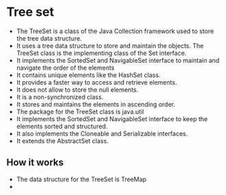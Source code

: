 # Tree set- The TreeSet is a class of the Java Collection framework used to store the tree data structure. - It uses a tree data structure to store and maintain the objects. The TreeSet class is the implementing class of the Set interface.- It implements the SortedSet and NavigableSet interface to maintain and navigate the order of the elements- It contains unique elements like the HashSet class.- It provides a faster way to access and retrieve elements. - It does not allow to store the null elements.- It is a non-synchronized class.- It stores and maintains the elements in ascending order.- The package for the TreeSet class is java.util- It implements the SortedSet and NavigableSet interface to keep the elements sorted and structured.- It also implements the Cloneable and Serializable interfaces.- It extends the AbstractSet class.## How it works- The data structure for the TreeSet is TreeMap- 